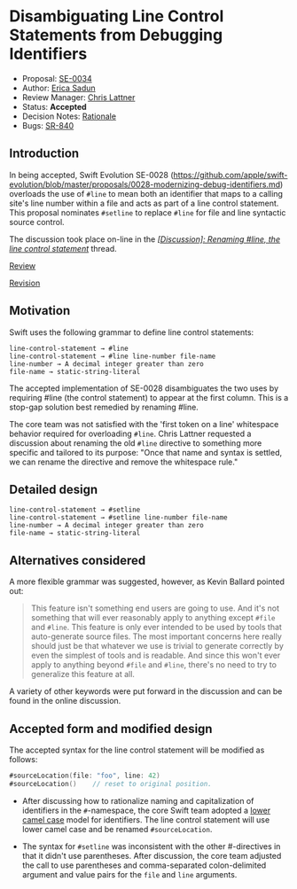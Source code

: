 # Disambiguating Line Control Statements from Debugging Identifiers

* Proposal: [SE-0034](https://github.com/apple/swift-evolution/blob/master/proposals/0034-disambiguating-line.md)
* Author: [Erica Sadun](http://github.com/erica)
* Review Manager: [Chris Lattner](https://github.com/lattner)
* Status: **Accepted**
* Decision Notes: [Rationale](https://lists.swift.org/pipermail/swift-evolution/Week-of-Mon-20160222/011337.html)
* Bugs: [SR-840](https://bugs.swift.org/browse/SR-840)


## Introduction

In being accepted, Swift Evolution SE-0028 (https://github.com/apple/swift-evolution/blob/master/proposals/0028-modernizing-debug-identifiers.md) overloads
the use of `#line` to mean both an identifier that maps to a calling site's line number within a file and acts as part of a line control statement. This proposal nominates `#setline` to replace `#line` for file and line syntactic source control.

The discussion took place on-line in the [*\[Discussion\]: Renaming #line, the line control statement*](https://lists.swift.org/pipermail/swift-evolution/Week-of-Mon-20160208/009390.html) thread.

[Review](https://lists.swift.org/pipermail/swift-evolution/Week-of-Mon-20160215/010563.html)

[Revision](https://lists.swift.org/pipermail/swift-evolution/Week-of-Mon-20160307/012432.html)

## Motivation

Swift uses the following grammar to define line control statements:

```
line-control-statement → #line
line-control-statement → #line line-number file-name
line-number → A decimal integer greater than zero
file-name → static-string-literal
```

The accepted implementation of SE-0028 disambiguates the two uses by requiring #line (the control statement) to appear at the first column. This is a stop-gap solution best remedied by renaming #line. 

The core team was not satisfied with the 'first token on a line' whitespace behavior required for overloading `#line`. Chris Lattner requested a discussion about renaming the old `#line` directive to something more specific and tailored to its purpose: "Once that name and syntax is settled, we can rename the directive and remove the whitespace rule." 

## Detailed design

```
line-control-statement → #setline
line-control-statement → #setline line-number file-name
line-number → A decimal integer greater than zero
file-name → static-string-literal­
```

## Alternatives considered

A more flexible grammar was suggested, however, as Kevin Ballard pointed out: 

> This feature isn't something end users are going to use. And it's not something that will ever reasonably apply to anything except `#file` and `#line`. This feature is only ever intended to be used by tools that auto-generate source files. The most important concerns here really should just be that whatever we use is trivial to generate correctly by even the simplest of tools and is readable. And since this won't ever apply to anything beyond `#file` and `#line`, there's no need to try to generalize this feature at all.

A variety of other keywords were put forward in the discussion and can be found in the online discussion.

## Accepted form and modified design

The accepted syntax for the line control statement will be modified as follows:

```swift
#sourceLocation(file: "foo", line: 42) 
#sourceLocation()    // reset to original position. 
```

* After discussing how to rationalize naming and capitalization of identifiers in the `#`-namespace, the core Swift team adopted a [lower camel case](https://en.wikipedia.org/wiki/CamelCase) model for identifiers. The line control statement will use lower camel case and be renamed `#sourceLocation`. 

* The syntax for `#setline` was inconsistent with the other #-directives in that it didn't use parentheses.  After discussion, the core team adjusted the call to use parentheses and comma-separated colon-delimited argument and value pairs for the `file` and `line` arguments. 
